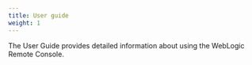 ```yaml
---
title: User guide
weight: 1
---
```


The User Guide provides detailed information about using the WebLogic Remote Console.
